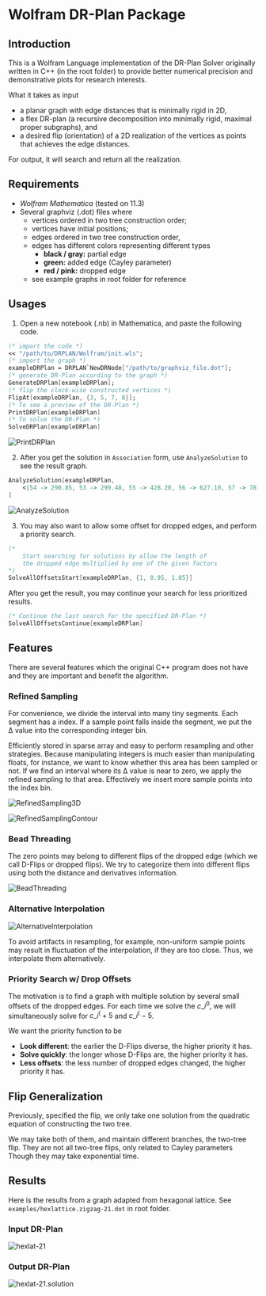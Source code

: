 # Wolfram DR-Plan Package

## Introduction

This is a Wolfram Language implementation of the DR-Plan Solver originally
written in C++ (in the root folder) to provide better numerical precision and
demonstrative plots for research interests.

What it takes as input 
- a planar graph with edge distances that is minimally rigid in 2D,
- a flex DR-plan (a recursive decomposition into minimally rigid, maximal
proper subgraphs), and
- a desired flip (orientation) of a 2D realization of the vertices as points
that achieves the edge distances.

For output, it will search and return all the realization.
## Requirements

- _Wolfram Mathematica_ (tested on 11.3)
- Several graphviz (.dot) files where
    - vertices ordered in two tree construction order;
    - vertices have initial positions;
    - edges ordered in two tree construction order,
    - edges has different colors representing different types
        - __black / gray:__ partial edge
        - __green:__ added edge (Cayley parameter)
        - __red / pink:__ dropped edge
    - see example graphs in root folder for reference


## Usages

1. Open a new notebook (.nb) in Mathematica, and paste the following code.
```Mathematica
(* import the code *)
<< "/path/to/DRPLAN/Wolfram/init.wls";
(* import the graph *)
exampleDRPlan = DRPLAN`NewDRNode["/path/to/graphviz_file.dot"];
(* generate DR-Plan according to the graph *)
GenerateDRPlan[exampleDRPlan];
(* flip the clock-wise constructed vertices *)
FlipAt[exampleDRPlan, {3, 5, 7, 8}];
(* To see a preview of the DR-Plan *)
PrintDRPlan[exampleDRPlan]
(* To solve the DR-Plan *)
SolveDRPlan[exampleDRPlan]
```
![PrintDRPlan](./images/PrintDRPlan.svg)

2. After you get the solution in `Association` form, use `AnalyzeSolution` to see the result graph.  
```Mathematica
AnalyzeSolution[exampleDRPlan, 
    <|54 -> 290.85, 53 -> 299.48, 55 -> 428.20, 56 -> 627.10, 57 -> 781.22, 58 -> 283.02, 59 -> 310.26, 60 -> 450.93, 61 -> 602.52, 62 -> 756.48, 63 -> 898.29, 64 -> 1037.55, 65 -> 263.81, 66 -> 283.26, 67 -> 425.22, 68 -> 605.50, 69 -> 762.23, 70 -> 908.12, 71 -> 1046.99, 72 -> 1190.59, 73 -> 1331.90|>
]
```
![AnalyzeSolution](./images/AnalyzeSolution.svg)

3. You may also want to allow some offset for dropped edges, and perform a
priority search.
```Mathematica
(*
    Start searching for solutions by allow the length of
    the dropped edge multiplied by one of the given factors
*)
SolveAllOffsetsStart[exampleDRPlan, {1, 0.95, 1.05}]
```
After you get the result, you may continue your search for less
prioritized results.
```Mathematica
(* Continue the last search for the specified DR-Plan *)
SolveAllOffsetsContinue[exampleDRPlan]
```


## Features

There are several features which the original C++ program does not have and they are important and benefit the algorithm.

### Refined Sampling

For convenience, we divide the interval into many tiny segments. Each segment
has a index. If a sample point falls inside the segment, we put the Δ value into
the corresponding integer bin.

Efficiently stored in sparse array and easy to perform resampling and other
strategies. Because manipulating integers is much easier than manipulating
floats, for instance, we want to know whether this area has been sampled or not.
If we find an interval where its Δ value is near to zero, we apply the refined
sampling to that area. Effectively we insert more sample points into the index
bin.

![RefinedSampling3D](./images/RefineSampling3D.svg)

![RefinedSamplingContour](./images/RefineSamplingContour.svg)


### Bead Threading

The zero points may belong to different flips of the dropped edge (which we call
D-Flips or dropped flips). We try to categorize them into different flips using
both the distance and derivatives information.

![BeadThreading](./images/BeadThreading.svg)


### Alternative Interpolation

![AlternativeInterpolation](./images/AlternativeInterpolation.svg)

To avoid artifacts in resampling, for example, non-uniform sample points may
result in fluctuation of the interpolation, if they are too close. Thus, we
interpolate them alternatively.


### Priority Search w/ Drop Offsets 

The motivation is to find a graph with multiple solution by several small offsets of the dropped edges.
For each time we solve the $c\_i^0$, we will simultaneously solve for $c\_i^(+5%)$ and $c\_i^(-5%)$.

We want the priority function to be  
- **Look different**: the earlier the D-Flips diverse, the higher priority it has.
- **Solve quickly**: the longer whose D-Flips are, the higher priority it has.
- **Less offsets**: the less number of  dropped edges changed, the higher priority it has.

## Flip Generalization

Previously, specified the flip, we only take one solution from the quadratic
equation of constructing the two tree.

We may take both of them, and maintain different branches, the two-tree flip.
They are not all two-tree flips, only related to Cayley parameters Though they
may take exponential time.


## Results

Here is the results from a graph adapted from hexagonal lattice.
See `examples/hexlattice.zigzag-21.dot` in root folder.

### Input DR-Plan

![hexlat-21](./images/hexlat-21.svg) 

### Output DR-Plan

![hexlat-21.solution](./images/hexlat-21.solution.svg) 

